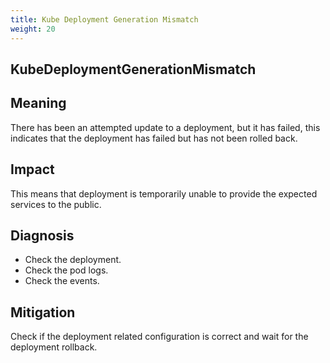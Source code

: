 ```yaml
---
title: Kube Deployment Generation Mismatch
weight: 20
---
```



## KubeDeploymentGenerationMismatch

## Meaning

There has been an attempted update to a deployment, but it has failed, this indicates that the deployment has failed but has not been rolled back.

## Impact

This means that deployment is temporarily unable to provide the expected services to the public.

## Diagnosis

* Check the deployment.
* Check the pod logs.
* Check the events.

## Mitigation

Check if the deployment related configuration is correct and wait for the deployment rollback.
